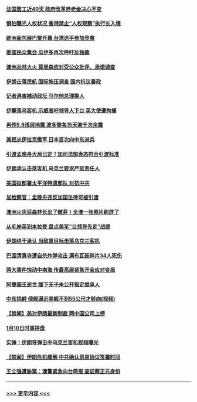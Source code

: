 #### [法国罢工近40天 政府改革养老金决心不变](../pages/prog202/a102751364.md?t=01130502) 
#### [惧怕曝光人权状况 香港禁止“人权观察”执行长入境](../pages/prog202/a102751350.md?t=01130502) 
#### [欧洲面包展巴黎开幕 台湾选手参加竞赛](../pages/prog202/a102751282.md?t=01130502) 
#### [委国民众集会 瓜伊多再次呼吁反独裁](../pages/prog202/a102751263.md?t=01130502) 
#### [澳洲丛林大火 莫里森应对受公众批评、承诺调查](../pages/prog202/a102751251.md?t=01130502) 
#### [伊朗击落民航 国际施压调查 国内抗议暴政](../pages/prog202/a102751244.md?t=01130502) 
#### [记者遇害撼动政坛 马尔他总理换人](../pages/prog202/a102751146.md?t=01130502) 
#### [伊撃落乌客机 示威者吁领导人下台 英大使遭拘捕](../pages/prog202/a102751119.md?t=01130502) 
#### [再传5.9浅层地震 波多黎各15天逾千次余震](../pages/prog202/a102751069.md?t=01130502) 
#### [美拒从伊拉克撤军 日本首次向中东派兵](../pages/prog202/a102750977.md?t=01130502) 
#### [引渡孟晚舟大局已定？加司法部表态符合引渡标准](../pages/prog202/a102750961.md?t=01130502) 
#### [伊朗承认击落客机 乌克兰要求严惩责任人](../pages/prog202/a102750794.md?t=01130502) 
#### [美国拟部署太平洋特遣部队 对抗中共](../pages/prog202/a102750854.md?t=01130502) 
#### [加检察官：孟晚舟违反加国法律可被引渡](../pages/prog202/a102750786.md?t=01130502) 
#### [澳洲火灾后森林长出了嫩芽！全澳一张照片刷屏了](../pages/prog202/a102750391.md?t=01130502) 
#### [从毛岸英到本拉登 盘点美军“让领导先走”战绩](../pages/prog202/a102750301.md?t=01130502) 
#### [伊朗终于承认 当敌意目标击落乌克兰客机](../pages/prog202/a102750280.md?t=01130502) 
#### [巴国清真寺遭自杀炸弹攻击 满布瓦砾碎片34人死伤](../pages/prog202/a102750180.md?t=01130502) 
#### [两大事件惊动中南海 传最高层紧急开会应对变局](../pages/prog202/a102750164.md?t=01130502) 
#### [阿曼国王逝世 膝下无子未公开指定继承人](../pages/prog202/a102750161.md?t=01130502) 
#### [中东挑衅 俄舰逼近美舰不到55公尺才转向(视频)](../pages/prog202/a102750155.md?t=01130502) 
#### [【禁闻】美对伊朗最新制裁 两中国公司上榜](../pages/prog202/a102749984.md?t=01130502) 
#### [1月10日时事拼盘](../pages/prog202/a102749954.md?t=01130502) 
#### [实锤！伊朗导弹击中乌克兰客机视频曝光](../pages/prog202/a102749961.md?t=01130502) 
#### [【禁闻】伊朗危机缓解 中共确认贸易协议签署时间](../pages/prog202/a102749952.md?t=01130502) 
#### [王立强遭胁案：澳警紧急向台简报 查证蔡正元身份](../pages/prog202/a102749913.md?t=01130502) 

----
#### [ >>> 更早内容 <<< ](../indexes/prog202-earlier.md)
